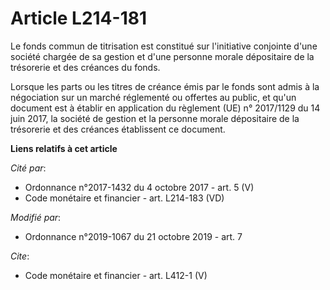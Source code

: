 # Article L214-181

Le fonds commun de titrisation est constitué sur l'initiative conjointe d'une société chargée de sa gestion et d'une personne
morale dépositaire de la trésorerie et des créances du fonds.

Lorsque les parts ou les titres de créance émis par le fonds sont admis à la négociation sur un marché réglementé ou offertes
au public, et qu'un document est à établir en application du règlement (UE) n° 2017/1129 du 14 juin 2017, la société de
gestion et la personne morale dépositaire de la trésorerie et des créances établissent ce document.

**Liens relatifs à cet article**

_Cité par_:

  - Ordonnance n°2017-1432 du 4 octobre 2017 - art. 5 (V)
  - Code monétaire et financier - art. L214-183 (VD)

_Modifié par_:

  - Ordonnance n°2019-1067 du 21 octobre 2019 - art. 7

_Cite_:

  - Code monétaire et financier - art. L412-1 (V)
